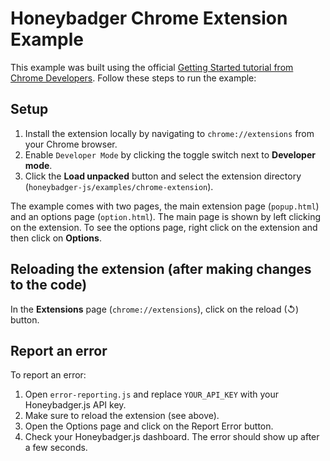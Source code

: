# Honeybadger Chrome Extension Example

This example was built using the official [Getting Started tutorial from Chrome Developers](https://developer.chrome.com/docs/extensions/mv3/getstarted/).
Follow these steps to run the example:

## Setup

1. Install the extension locally by navigating to `chrome://extensions` from your Chrome browser.
2. Enable `Developer Mode` by clicking the toggle switch next to <strong>Developer mode</strong>.
3. Click the <strong>Load unpacked</strong> button and select the extension directory (`honeybadger-js/examples/chrome-extension`).

The example comes with two pages, the main extension page (`popup.html`) and an options page (`option.html`).
The main page is shown by left clicking on the extension. To see the options page, right click on the extension and then click on <strong>Options</strong>.

## Reloading the extension (after making changes to the code)

In the <strong>Extensions</strong> page (`chrome://extensions`), click on the reload (↺) button.

## Report an error

To report an error:
1. Open `error-reporting.js` and replace `YOUR_API_KEY` with your Honeybadger.js API key.
2. Make sure to reload the extension (see above).
3. Open the Options page and click on the Report Error button.
4. Check your Honeybadger.js dashboard. The error should show up after a few seconds. 
